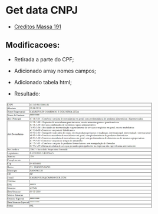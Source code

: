 # Get data CNPJ

- [Creditos Massa 191](https://github.com/Massa191/Consultas_CNPJ_CPF_Receita_Federal)

## Modificacoes:
- Retirada a parte do CPF;
- Adicionado array nomes campos;
- Adicionado tabela html;

- Resultado:
<img src=https://github.com/sineir/PHP/blob/master/cnpj/resultado.jpg width=400>
